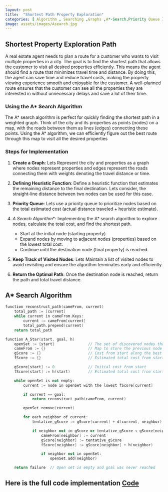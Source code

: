 ```yaml
---
layout: post
title:  "Shortest Path Property Exploration"
categories: [ Algorithm , Searching ,Graphs ,A*-Search,Priority Queue ]
image: assets/images/Asearch.jpg
---
```

## Shortest Property Exploration Path

A real estate agent needs to plan a route for a customer who wants to visit multiple properties in a city. The goal is to find the shortest path that allows the customer to visit all desired properties efficiently. This means the agent should find a route that minimizes travel time and distance. By doing this, the agent can save time and reduce travel costs, making the property viewing experience smooth and enjoyable for the customer. A well-planned route ensures that the customer can see all the properties they are interested in without unnecessary delays and save a lot of their time.

### Using the A* Search Algorithm

The A* search algorithm is perfect for quickly finding the shortest path in a weighted graph. Think of the city and its properties as points (nodes) on a map, with the roads between them as lines (edges) connecting these points. Using the A* algorithm, we can efficiently figure out the best route through this map to visit all the desired properties

### Steps for Implementation

1. **Create a Graph**: Lets Represent the city and properties as a graph where nodes represent properties and edges represent the roads connecting them with weights denoting the travel distance or time.

2. **Defining Heuristic Function**: Define a heuristic function that estimates the remaining distance to the final destination. Lets consider, the straight-line distance  between two nodes can be used for this case.

3. **Priority Queue**: Lets use a priority queue to prioritize nodes based on the total estimated cost (actual distance traveled + heuristic estimate).

4. **A* Search Algorithm**: Implementing the A* search algorithm to explore nodes, calculate the total cost, and find the shortest path.
    - Start at the initial node (starting property).
    - Expand nodes by moving to adjacent nodes (properties) based on the lowest total cost.
    - Continue until the destination node (final property) is reached.

5. **Keep Track of Visited Nodes**: Lets Maintain a list of visited nodes to avoid revisiting and ensure the algorithm terminates early and efficiently.

6. **Return the Optimal Path**: Once the destination node is reached, return the path and total travel distance.

## A* Search Algorithm
```cpp
function reconstruct_path(cameFrom, current)
    total_path := [current]
    while current in cameFrom.Keys:
        current := cameFrom[current]
        total_path.prepend(current)
    return total_path

function A_Star(start, goal, h)
    openSet := {start}               // The set of discovered nodes that may need to be expanded
    cameFrom := {}                   // Map to store the previous node on the optimal path
    gScore := {}                     // Cost from start along the best known path
    fScore := {}                     // Estimated total cost from start to goal through node

    gScore[start] := 0               // Initial cost from start
    fScore[start] := h(start)        // Estimated total cost from start to goal

    while openSet is not empty:
        current := node in openSet with the lowest fScore[current]

        if current == goal:
            return reconstruct_path(cameFrom, current)

        openSet.remove(current)

        for each neighbor of current:
            tentative_gScore := gScore[current] + d(current, neighbor)   // Distance from start to neighbor

            if neighbor not in gScore or tentative_gScore < gScore[neighbor]:
                cameFrom[neighbor] := current
                gScore[neighbor] := tentative_gScore
                fScore[neighbor] := gScore[neighbor] + h(neighbor)

                if neighbor not in openSet:
                    openSet.add(neighbor)

    return failure  // Open set is empty and goal was never reached
```
## Here is the full code implementation [Code](https://github.com/Ritesh2351235/Portfolio/blob/master/assets/Codes/ASearch.cpp)



